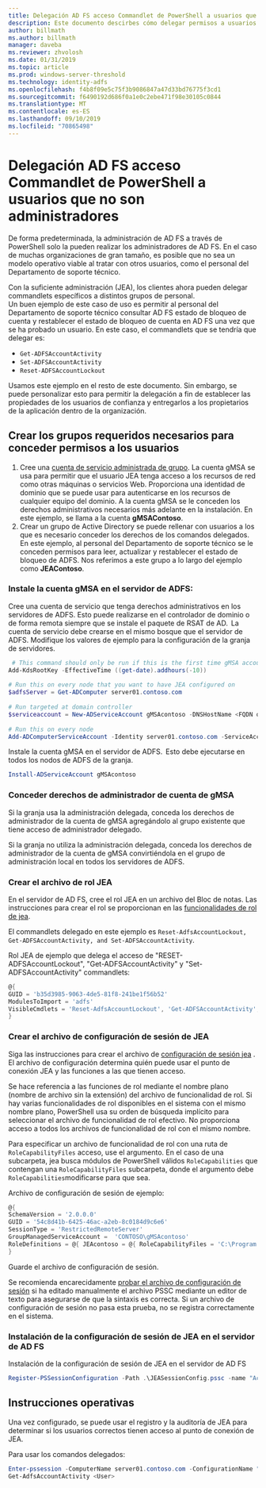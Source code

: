 ```yaml
---
title: Delegación AD FS acceso Commandlet de PowerShell a usuarios que no son administradores
description: Este documento descirbes cómo delegar permisos a usuarios que no son administradores para AD FS PowerShell cmdlts.
author: billmath
ms.author: billmath
manager: daveba
ms.reviewer: zhvolosh
ms.date: 01/31/2019
ms.topic: article
ms.prod: windows-server-threshold
ms.technology: identity-adfs
ms.openlocfilehash: f4b8f09e5c75f3b9086847a47d33bd76775f3cd1
ms.sourcegitcommit: f6490192d686f0a1e0c2ebe471f98e30105c0844
ms.translationtype: MT
ms.contentlocale: es-ES
ms.lasthandoff: 09/10/2019
ms.locfileid: "70865498"
---
```

# <a name="delegate-ad-fs-powershell-commandlet-access-to-non-admin-users"></a>Delegación AD FS acceso Commandlet de PowerShell a usuarios que no son administradores 
De forma predeterminada, la administración de AD FS a través de PowerShell solo la pueden realizar los administradores de AD FS. En el caso de muchas organizaciones de gran tamaño, es posible que no sea un modelo operativo viable al tratar con otros usuarios, como el personal del Departamento de soporte técnico.  

Con la suficiente administración (JEA), los clientes ahora pueden delegar commandlets específicos a distintos grupos de personal.  
Un buen ejemplo de este caso de uso es permitir al personal del Departamento de soporte técnico consultar AD FS estado de bloqueo de cuenta y restablecer el estado de bloqueo de cuenta en AD FS una vez que se ha probado un usuario. En este caso, el commandlets que se tendría que delegar es: 
- `Get-ADFSAccountActivity`
- `Set-ADFSAccountActivity` 
- `Reset-ADFSAccountLockout` 

Usamos este ejemplo en el resto de este documento. Sin embargo, se puede personalizar esto para permitir la delegación a fin de establecer las propiedades de los usuarios de confianza y entregarlos a los propietarios de la aplicación dentro de la organización.  


##  <a name="create-the-required-groups-necessary-to-grant-users-permissions"></a>Crear los grupos requeridos necesarios para conceder permisos a los usuarios 
1. Cree una [cuenta de servicio administrada de grupo](https://docs.microsoft.com/windows-server/security/group-managed-service-accounts/group-managed-service-accounts-overview). La cuenta gMSA se usa para permitir que el usuario JEA tenga acceso a los recursos de red como otras máquinas o servicios Web. Proporciona una identidad de dominio que se puede usar para autenticarse en los recursos de cualquier equipo del dominio. A la cuenta gMSA se le conceden los derechos administrativos necesarios más adelante en la instalación. En este ejemplo, se llama a la cuenta **gMSAContoso**. 
2. Crear un grupo de Active Directory se puede rellenar con usuarios a los que es necesario conceder los derechos de los comandos delegados. En este ejemplo, al personal del Departamento de soporte técnico se le conceden permisos para leer, actualizar y restablecer el estado de bloqueo de ADFS. Nos referimos a este grupo a lo largo del ejemplo como **JEAContoso**. 

### <a name="install-the-gmsa-account-on-the-adfs-server"></a>Instale la cuenta gMSA en el servidor de ADFS: 
Cree una cuenta de servicio que tenga derechos administrativos en los servidores de ADFS. Esto puede realizarse en el controlador de dominio o de forma remota siempre que se instale el paquete de RSAT de AD.  La cuenta de servicio debe crearse en el mismo bosque que el servidor de ADFS. Modifique los valores de ejemplo para la configuración de la granja de servidores. 

```powershell
 # This command should only be run if this is the first time gMSA accounts are enabled in the forest 
Add-KdsRootKey -EffectiveTime ((get-date).addhours(-10))  
 
# Run this on every node that you want to have JEA configured on  
$adfsServer = Get-ADComputer server01.contoso.com  
 
# Run targeted at domain controller  
$serviceaccount = New-ADServiceAccount gMSAcontoso -DNSHostName <FQDN of the domain containing the KDS key> - PrincipalsAllowedToRetrieveManagedPassword $adfsServer –passthru 
 
# Run this on every node 
Add-ADComputerServiceAccount -Identity server01.contoso.com -ServiceAccount $ServiceAccount 
```

Instale la cuenta gMSA en el servidor de ADFS.  Esto debe ejecutarse en todos los nodos de ADFS de la granja. 
 
```powershell
Install-ADServiceAccount gMSAcontoso 
```

### <a name="grant-the-gmsa-account-admin-rights"></a>Conceder derechos de administrador de cuenta de gMSA 
Si la granja usa la administración delegada, conceda los derechos de administrador de la cuenta de gMSA agregándolo al grupo existente que tiene acceso de administrador delegado.  
 
Si la granja no utiliza la administración delegada, conceda los derechos de administrador de la cuenta de gMSA convirtiéndola en el grupo de administración local en todos los servidores de ADFS. 
 
 
### <a name="create-the-jea-role-file"></a>Crear el archivo de rol JEA 
 
En el servidor de AD FS, cree el rol JEA en un archivo del Bloc de notas. Las instrucciones para crear el rol se proporcionan en las [funcionalidades de rol de jea](https://docs.microsoft.com/powershell/jea/role-capabilities). 
 
El commandlets delegado en este ejemplo es `Reset-AdfsAccountLockout, Get-ADFSAccountActivity, and Set-ADFSAccountActivity`. 

Rol JEA de ejemplo que delega el acceso de "RESET-ADFSAccountLockout", "Get-ADFSAccountActivity" y "Set-ADFSAccountActivity" commandlets:

```powershell
@{
GUID = 'b35d3985-9063-4de5-81f8-241be1f56b52'
ModulesToImport = 'adfs'
VisibleCmdlets = 'Reset-AdfsAccountLockout', 'Get-ADFSAccountActivity', 'Set-ADFSAccountActivity'
}
```


### <a name="create-the-jea-session-configuration-file"></a>Crear el archivo de configuración de sesión de JEA 
Siga las instrucciones para crear el archivo de [configuración de sesión jea](https://docs.microsoft.com/powershell/jea/session-configurations) . El archivo de configuración determina quién puede usar el punto de conexión JEA y las funciones a las que tienen acceso. 

Se hace referencia a las funciones de rol mediante el nombre plano (nombre de archivo sin la extensión) del archivo de funcionalidad de rol. Si hay varias funcionalidades de rol disponibles en el sistema con el mismo nombre plano, PowerShell usa su orden de búsqueda implícito para seleccionar el archivo de funcionalidad de rol efectivo. No proporciona acceso a todos los archivos de funcionalidad de rol con el mismo nombre. 

Para especificar un archivo de funcionalidad de rol con una ruta de `RoleCapabilityFiles` acceso, use el argumento. En el caso de una subcarpeta, jea busca módulos de PowerShell válidos `RoleCapabilities` que contengan una `RoleCapabilityFiles` subcarpeta, donde el argumento debe `RoleCapabilities`modificarse para que sea. 

Archivo de configuración de sesión de ejemplo: 

```powershell
@{
SchemaVersion = '2.0.0.0'
GUID = '54c8d41b-6425-46ac-a2eb-8c0184d9c6e6'
SessionType = 'RestrictedRemoteServer'
GroupManagedServiceAccount =  'CONTOSO\gMSAcontoso'
RoleDefinitions = @{ JEAcontoso = @{ RoleCapabilityFiles = 'C:\Program Files\WindowsPowershell\Modules\AccountActivityJEA\RoleCapabilities\JEAAccountActivityResetRole.psrc' } }
}
```

Guarde el archivo de configuración de sesión. 
 
Se recomienda encarecidamente [probar el archivo de configuración de sesión](https://docs.microsoft.com/powershell/module/Microsoft.PowerShell.Core/Test-PSSessionConfigurationFile?view=powershell-5.1) si ha editado manualmente el archivo PSSC mediante un editor de texto para asegurarse de que la sintaxis es correcta. Si un archivo de configuración de sesión no pasa esta prueba, no se registra correctamente en el sistema.  
 
### <a name="install-the-jea-session-configuration-on-the-ad-fs-server"></a>Instalación de la configuración de sesión de JEA en el servidor de AD FS 

Instalación de la configuración de sesión de JEA en el servidor de AD FS 
 
```powershell
Register-PSSessionConfiguration -Path .\JEASessionConfig.pssc -name "AccountActivityAdministration" -force
``` 
## <a name="operational-instructions"></a>Instrucciones operativas 
Una vez configurado, se puede usar el registro y la auditoría de JEA para determinar si los usuarios correctos tienen acceso al punto de conexión de JEA. 

Para usar los comandos delegados: 

```powershell
Enter-pssession -ComputerName server01.contoso.com -ConfigurationName "AccountActivityAdministration" -Credential <User Using JEA> 
Get-AdfsAccountActivity <User> 


```

